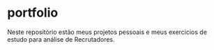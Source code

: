 # portfolio
Neste repositório estão meus projetos pessoais e meus exercicios de estudo para análise de Recrutadores.
